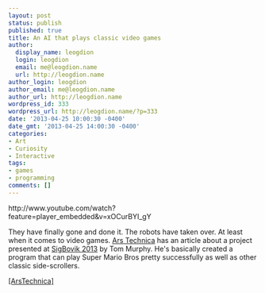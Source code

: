 ```yaml
---
layout: post
status: publish
published: true
title: An AI that plays classic video games
author:
  display_name: leogdion
  login: leogdion
  email: me@leogdion.name
  url: http://leogdion.name
author_login: leogdion
author_email: me@leogdion.name
author_url: http://leogdion.name
wordpress_id: 333
wordpress_url: http://leogdion.name/?p=333
date: '2013-04-25 10:00:30 -0400'
date_gmt: '2013-04-25 14:00:30 -0400'
categories:
- Art
- Curiosity
- Interactive
tags:
- games
- programming
comments: []
---
```

<p>http:&#47;&#47;www.youtube.com&#47;watch?feature=player_embedded&amp;v=xOCurBYI_gY</p>
<p>They have finally gone and done it. The robots have taken over. At least when it comes to video games. <a href="http:&#47;&#47;arstechnica.com&#47;" target="_blank">Ars Technica</a>&nbsp;has an article about a project presented at <a href="http:&#47;&#47;sigbovik.org&#47;" target="_blank">SigBovik 2013</a>&nbsp;by Tom Murphy. He's basically created a program that can play Super Mario Bros pretty successfully as well as other classic side-scrollers.</p>
<p><a href="http:&#47;&#47;arstechnica.com&#47;gaming&#47;2013&#47;04&#47;this-ai-solves-super-mario-bros-and-other-classic-nes-games&#47;" target="_blank">[ArsTechnica]</a></p>
